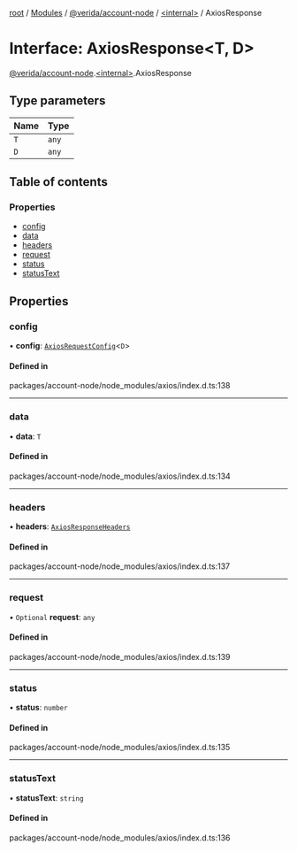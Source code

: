 [root](../README.md) / [Modules](../modules.md) / [@verida/account-node](../modules/verida_account_node.md) / [<internal\>](../modules/verida_account_node._internal_.md) / AxiosResponse

# Interface: AxiosResponse<T, D\>

[@verida/account-node](../modules/verida_account_node.md).[<internal\>](../modules/verida_account_node._internal_.md).AxiosResponse

## Type parameters

| Name | Type |
| :------ | :------ |
| `T` | `any` |
| `D` | `any` |

## Table of contents

### Properties

- [config](verida_account_node._internal_.AxiosResponse.md#config)
- [data](verida_account_node._internal_.AxiosResponse.md#data)
- [headers](verida_account_node._internal_.AxiosResponse.md#headers)
- [request](verida_account_node._internal_.AxiosResponse.md#request)
- [status](verida_account_node._internal_.AxiosResponse.md#status)
- [statusText](verida_account_node._internal_.AxiosResponse.md#statustext)

## Properties

### config

• **config**: [`AxiosRequestConfig`](verida_account_node._internal_.AxiosRequestConfig.md)<`D`\>

#### Defined in

packages/account-node/node_modules/axios/index.d.ts:138

___

### data

• **data**: `T`

#### Defined in

packages/account-node/node_modules/axios/index.d.ts:134

___

### headers

• **headers**: [`AxiosResponseHeaders`](../modules/verida_account_node._internal_.md#axiosresponseheaders)

#### Defined in

packages/account-node/node_modules/axios/index.d.ts:137

___

### request

• `Optional` **request**: `any`

#### Defined in

packages/account-node/node_modules/axios/index.d.ts:139

___

### status

• **status**: `number`

#### Defined in

packages/account-node/node_modules/axios/index.d.ts:135

___

### statusText

• **statusText**: `string`

#### Defined in

packages/account-node/node_modules/axios/index.d.ts:136
